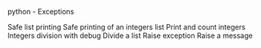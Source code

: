 python - Exceptions

Safe list printing
Safe printing of an integers list
Print and count integers
Integers division with debug
Divide a list
Raise exception
Raise a message

